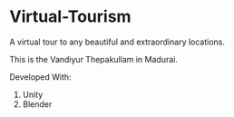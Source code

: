 # Virtual-Tourism

A virtual tour to any beautiful and extraordinary locations.

This is the Vandiyur Thepakullam in Madurai.


Developed With:
1. Unity
2. Blender
